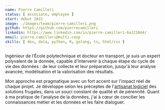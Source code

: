 ```yaml
---
name: Pierre Camilleri
status: [ associate, employee ]
start: début 2022
image: ./images/team/pierre-camilleri.png
github: https://github.com/pierrecamilleri
linkedin: https://www.linkedin.com/in/pierre-camilleri-6a121664/
email: pierre.camilleri@multi.coop
skills: [ dev, data, python, R, golang, ts, html/css ]
---
```


Ingénieur de l’École polytechnique et docteur en transport, je suis un expert 
polyvalent de la donnée, capable d'intervenir à chaque étape du cycle de vie 
des données : de leur collecte et leur préparation, jusqu'à leur analyse 
avancée, modélisation et la valorisation des résultats.

Mon approche est pragmatique avec un fort accent sur l'impact réel de chaque 
projet. Je développe selon les préceptes de l'[artisanat 
logiciel](https://manifesto.softwarecraftsmanship.org/#/fr-fr) des solutions
frugales, dans un souci constant de qualité et de pérennité. Quant à ma 
pratique de l'analyse de la données, j'ai à cœur de concilier les 
connaissances métier et les données et les faire dialoguer.
